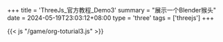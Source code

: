 +++
title = 'ThreeJs_官方教程_Demo3'
summary = "展示一个Blender猴头"
date = 2024-05-19T23:03:12+08:00
type = 'three'
tags = ['threejs']
+++


<script type="text/javascript" charset="UTF-8" src="/game/lib/three/three.js"></script>

<script type="text/javascript" charset="UTF-8" src="/game/lib/three/controls/TrackballControls.js"></script>

<script type="text/javascript" charset="UTF-8" src="/game/lib/three/loaders/GLTFLoader.js"></script>

{{< js "/game/org-toturial3.js" >}}
